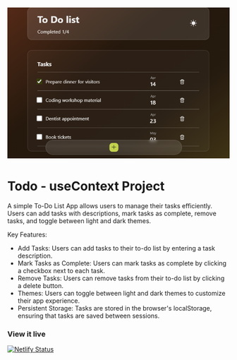 <h1 align="center">
  <a href="">
    <img src="./src/assets/preview.png" alt="Project Banner Image">
  </a>
</h1>

# Todo - useContext Project

A simple To-Do List App allows users to manage their tasks efficiently. Users can add tasks with descriptions, mark tasks as complete, remove tasks, and toggle between light and dark themes.

Key Features:

- Add Tasks: Users can add tasks to their to-do list by entering a task description.
- Mark Tasks as Complete: Users can mark tasks as complete by clicking a checkbox next to each task.
- Remove Tasks: Users can remove tasks from their to-do list by clicking a delete button.
- Themes: Users can toggle between light and dark themes to customize their app experience.
- Persistent Storage: Tasks are stored in the browser's localStorage, ensuring that tasks are saved between sessions.

### View it live

[![Netlify Status](https://api.netlify.com/api/v1/badges/b2ac8319-c28a-4db8-8ef7-3f1d9b1ce48d/deploy-status)](https://app.netlify.com/sites/yifan-to-do-list/deploys)
